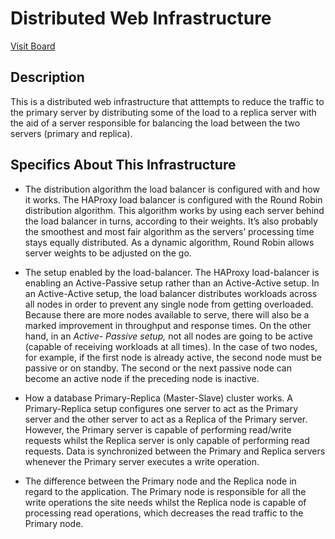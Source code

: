 # Distributed Web Infrastructure
[Visit Board](https://miro.com/app/board/uXjVMZHUaCU=/?share_link_id=855358806852)

## Description
   This is a distributed web infrastructure that atttempts to reduce the traffic to the primary server by distributing some of the load to a replica server with the aid    of a server responsible for balancing the load between the two servers (primary and replica).

## Specifics About This Infrastructure
* The distribution algorithm the load balancer is configured with and how it works.
  The HAProxy load balancer is configured with the Round Robin distribution algorithm. This algorithm works by using each server behind 
  the load balancer in turns, according to their weights. It’s also probably the smoothest and most fair algorithm as the servers’ processing 
  time stays equally distributed. As a dynamic algorithm, Round Robin allows server weights to be adjusted on the go.

* The setup enabled by the load-balancer.
  The HAProxy load-balancer is enabling an Active-Passive setup rather than an Active-Active setup. In an Active-Active setup, the load 
  balancer distributes workloads across all nodes in order to prevent any single node from getting overloaded. Because there are more 
  nodes available to serve, there will also be a marked improvement in throughput and response times. On the other hand, in an _Active-
  Passive setup,_ not all nodes are going to be active (capable of receiving workloads at all times). In the case of two nodes, for example, if the 
  first node is already active, the second node must be passive or on standby. The second or the next passive node can become an active 
  node if the preceding node is inactive.

* How a database Primary-Replica (Master-Slave) cluster works.
  A Primary-Replica setup configures one server to act as the Primary server and the other server to act as a Replica of the Primary server. 
  However, the Primary server is capable of performing read/write requests whilst the Replica server is only capable of performing read 
  requests. Data is synchronized between the Primary and Replica servers whenever the Primary server executes a write operation.

* The difference between the Primary node and the Replica node in regard to the application.
  The Primary node is responsible for all the write operations the site needs whilst the Replica node is capable of processing read operations, 
  which decreases the read traffic to the Primary node.

